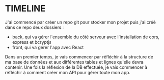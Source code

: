 # TIMELINE
J'ai commencé par créer un repo git pour stocker mon projet puis j'ai créé dans ce repo deux dossiers :
- back, qui va gérer l'ensemble du côté serveur avec l'installation de cors, express et bcryptjs
- front, qui va gérer l'app avec React

Dans un premier temps, je vais commencer par réfléchir à la structure de ma base de données et aux différentes tables et lignes qu'elle devra contenir. Une fois la réflexion de la DB effectuée, je vais commencer à réfléchir à comment créer mon API pour gérer toute mon app.